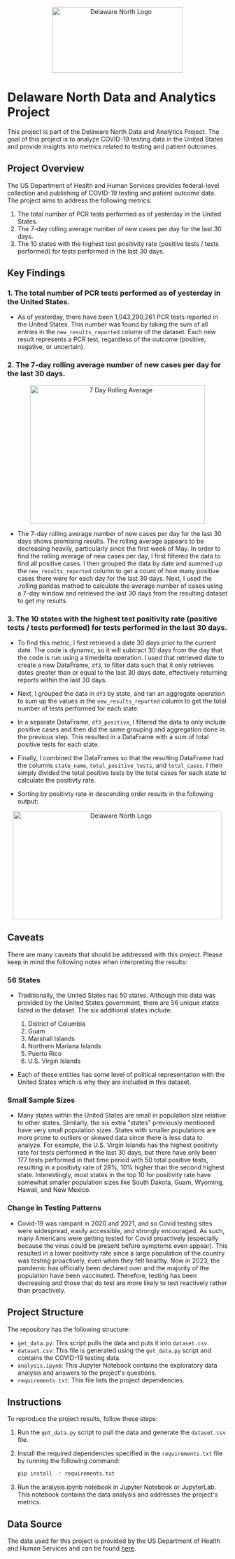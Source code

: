 <p align="center">
  <img src="https://cdn.phenompeople.com/CareerConnectResources/DELAA003Y/social/1200x630-1638972215979.jpg" alt="Delaware North Logo" style="width:300px; height:150px;">
</p>

# Delaware North Data and Analytics Project

This project is part of the Delaware North Data and Analytics Project. The goal of this project is to analyze COVID-19 testing data in the United States and provide insights into metrics related to testing and patient outcomes.

## Project Overview

The US Department of Health and Human Services provides federal-level collection and publishing of COVID-19 testing and patient outcome data. The project aims to address the following metrics:

1. The total number of PCR tests performed as of yesterday in the United States.
2. The 7-day rolling average number of new cases per day for the last 30 days.
3. The 10 states with the highest test positivity rate (positive tests / tests performed) for tests performed in the last 30 days.

## Key Findings

### 1. The total number of PCR tests performed as of yesterday in the United States.
- As of yesterday, there have been 1,043,290,261 PCR tests reported in the United States. This number was found by taking the sum of all entries in the `new_results_reported` column of the dataset. Each new result represents a PCR test, regardless of the outcome (positive, negative, or uncertain).

### 2. The 7-day rolling average number of new cases per day for the last 30 days.
<p align="center">
  <img src="https://i.imgur.com/TaCUdyy.png" alt="7 Day Rolling Average" style="width:400px; height:316px;">
</p>

- The 7-day rolling average number of new cases per day for the last 30 days shows promising results. The rolling average appears to be decreasing heavily, particularly since the first week of May. In order to find the rolling average of new cases per day, I first filtered the data to find all positive cases. I then grouped the data by date and summed up the `new_results_reported` column to get a count of how many positive cases there were for each day for the last 30 days. Next, I used the .rolling pandas method to calculate the average number of  cases using a 7-day window and retrieved the last 30 days from the resulting dataset to get my results.

### 3. The 10 states with the highest test positivity rate (positive tests / tests performed) for tests performed in the last 30 days.
- To find this metric, I first retrieved a date 30 days prior to the current date. The code is dynamic, so it will subtract 30 days from the day that the code is run using a timedelta operation. I used that retrieved date to create a new DataFrame, `df3`, to filter data such that it only retrieves dates greater than or equal to the last 30 days date, effectively returning reports within the last 30 days.

- Next, I grouped the data in `df3` by state, and ran an aggregate operation to sum up the values in the `new_results_reported` column to get the total number of tests performed for each state.

- In a separate DataFrame, `df3_positive`, I filtered the data to only include positive cases and then did the same grouping and aggregation done in the previous step. This resulted in a DataFrame with a sum of total positive tests for each state.

- Finally, I combined the DataFrames so that the resulting DataFrame had the columns `state_name`, `total_positive_tests`, and `total_cases`. I then simply divided the total positive tests by the total cases for each state to calculate the positivty rate.

- Sorting by positivty rate in descending order results in the following output:
<p align="center">
  <img src="https://i.imgur.com/WNvKdhZ.png" alt="Delaware North Logo" style="width:478px; height:247px;">
</p>

## Caveats
There are many caveats that should be addressed with this project. Please keep in mind the following notes when interpreting the results:
### 56 States
- Traditionally, the United States has 50 states. Although this data was provided by the United States government, there are 56 unique states listed in the dataset. The six additional states include:
    1. District of Columbia
    2. Guam
    3. Marshall Islands
    4. Northern Mariana Islands
    5. Puerto Rico
    6. U.S. Virgin Islands

- Each of these entities has some level of political representation with the United States which is why they are included in this dataset.

### Small Sample Sizes
- Many states within the United States are small in population size relative to other states. Similarly, the six extra "states" previously mentioned have very small population sizes. States with smaller populations are more prone to outliers or skewed data since there is less data to analyze.  For example, the U.S. Virgin Islands has the highest positivty rate for tests performed in the last 30 days, but there have only been 177 tests performed in that time period with 50 total positive tests, resulting in a positivty rate of 28%, 10% higher than the second highest state. Interestingly, most states in the top 10 for positivity rate have somewhat smaller population sizes like South Dakota, Guam, Wyoming, Hawaii, and New Mexico.

### Change in Testing Patterns
- Covid-19 was rampant in 2020 and 2021, and so Covid testing sites were widespread, easily accessible, and strongly encouraged. As such, many Americans were getting tested for Covid proactively (especially because the virus could be present before symptoms even appear). This resulted in a lower positivity rate since a large population of the country was testing proactively, even when they felt healthy. Now in 2023, the pandemic has officially been declared over and the majority of the population have been vaccinated. Therefore, testing has been decreasing and those that do test are more likely to test reactively rather than proactively. 

## Project Structure

The repository has the following structure:

- `get_data.py`: This script pulls the data and puts it into `dataset.csv`.
- `dataset.csv`: This file is generated using the `get_data.py` script and contains the COVID-19 testing data.
- `analysis.ipynb`: This Jupyter Notebook contains the exploratory data analysis and answers to the project's questions.
- `requirements.txt`: This file lists the project dependencies.

## Instructions

To reproduce the project results, follow these steps:

1. Run the `get_data.py` script to pull the data and generate the `dataset.csv` file.
2. Install the required dependencies specified in the `requirements.txt` file by running the following command:

   ```bash
   pip install -r requirements.txt
    ```
3. Run the analysis.ipynb notebook in Jupyter Notebook or JupyterLab. This notebook contains the data analysis and addresses the project's metrics.

## Data Source

The data used for this project is provided by the US Department of Health and Human Services and can be found [here](https://healthdata.gov/dataset/COVID-19-Diagnostic-Laboratory-Testing-PCR-Testing/j8mb-icvb).
